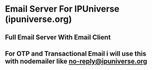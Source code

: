 # Email Server For IPUniverse (ipuniverse.org)

## Full Email Server With Email Client

## For OTP and Transactional Email i will use this with nodemailer like <no-reply@ipuniverse.org>
